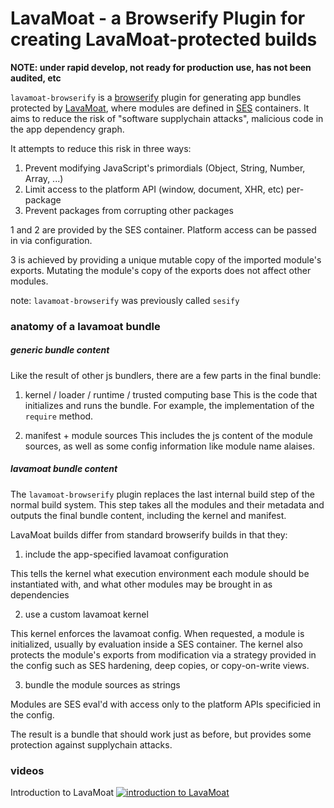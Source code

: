 # LavaMoat - a Browserify Plugin for creating LavaMoat-protected builds

**NOTE: under rapid develop, not ready for production use, has not been audited, etc**

`lavamoat-browserify` is a [browserify][BrowserifyGithub] plugin for generating app bundles protected by [LavaMoat](https://github.com/LavaMoat/overview), where modules are defined in [SES][SesGithub] containers. It aims to reduce the risk of "software supplychain attacks", malicious code in the app dependency graph.

It attempts to reduce this risk in three ways:
  1. Prevent modifying JavaScript's primordials (Object, String, Number, Array, ...)
  2. Limit access to the platform API (window, document, XHR, etc) per-package
  3. Prevent packages from corrupting other packages

1 and 2 are provided by the SES container. Platform access can be passed in via configuration.

3 is achieved by providing a unique mutable copy of the imported module's exports. Mutating the module's copy of the exports does not affect other modules.

note: `lavamoat-browserify` was previously called `sesify`

[BrowserifyGithub]: https://github.com/browserify/browserify
[SesGithub]: https://github.com/agoric/SES

### anatomy of a lavamoat bundle


##### generic bundle content

Like the result of other js bundlers, there are a few parts in the final bundle:

1. kernel / loader / runtime / trusted computing base
This is the code that initializes and runs the bundle. For example, the implementation of the `require` method.

2. manifest + module sources
This includes the js content of the module sources, as well as some config information like module name alaises.

##### lavamoat bundle content

The `lavamoat-browserify` plugin replaces the last internal build step of the normal build system. This step takes all the modules and their metadata and outputs the final bundle content, including the kernel and manifest.

LavaMoat builds differ from standard browserify builds in that they:

1. include the app-specified lavamoat configuration

This tells the kernel what execution environment each module should be instantiated with, and what other modules may be brought in as dependencies

2. use a custom lavamoat kernel

This kernel enforces the lavamoat config. When requested, a module is initialized, usually by evaluation inside a SES container. The kernel also protects the module's exports from modification via a strategy provided in the config such as SES hardening, deep copies, or copy-on-write views.

3. bundle the module sources as strings

Modules are SES eval'd with access only to the platform APIs specificied in the config.

The result is a bundle that should work just as before, but provides some protection against supplychain attacks.


### videos

Introduction to LavaMoat
[![introduction to LavaMoat](https://img.youtube.com/vi/pOTEJy_FqIA/0.jpg)](https://www.youtube.com/watch?v=pOTEJy_FqIA)
